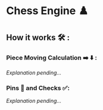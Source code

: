 # Chess Engine ♟️

## How it works 🛠️ :

### Piece Moving Calculation ➡️ ⬇️ :
*Explanation pending...*

### Pins 📍 and Checks ✅:
*Explanation pending...*

